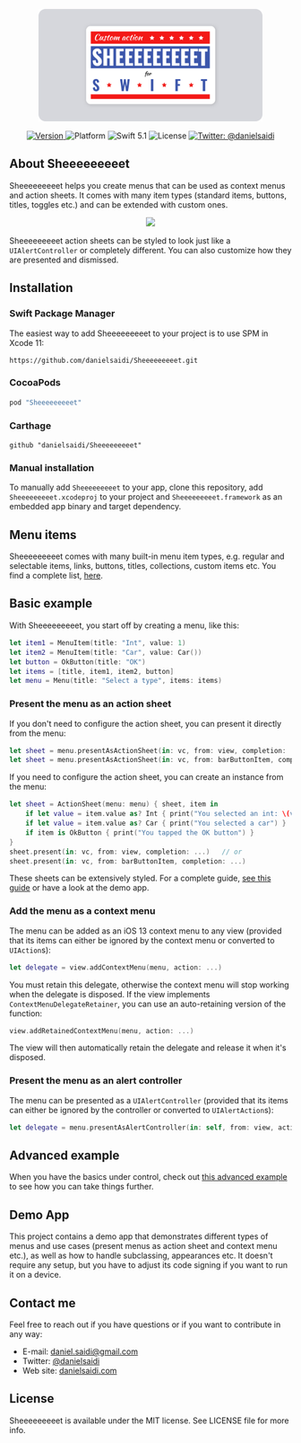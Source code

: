<p align="center">
    <img src ="Resources/Logo.png" width=400 />
</p>

<p align="center">
    <a href="https://github.com/danielsaidi/Sheeeeeeeeet">
        <img src="https://badge.fury.io/gh/danielsaidi%2FSheeeeeeeeet.svg?style=flat" alt="Version" />
    </a>
    <img src="https://img.shields.io/cocoapods/p/Vandelay.svg?style=flat" alt="Platform" />
    <img src="https://img.shields.io/badge/Swift-5.1-orange.svg" alt="Swift 5.1" />
    <img src="https://badges.frapsoft.com/os/mit/mit.svg?style=flat&v=102" alt="License" />
    <a href="https://twitter.com/danielsaidi">
        <img src="https://img.shields.io/badge/contact-@danielsaidi-blue.svg?style=flat" alt="Twitter: @danielsaidi" />
    </a>
</p>


## <a name="about"></a>About Sheeeeeeeeet

Sheeeeeeeeet helps you create menus that can be used as context menus and action sheets. It comes with many item types (standard items, buttons, titles, toggles etc.) and can be extended with custom ones.

<p align="center">
    <img src ="Resources/Demo.gif" />
</p>

Sheeeeeeeeet action sheets can be styled to look just like a `UIAlertController` or completely different. You can also customize how they are presented and dismissed.


## Installation

### <a name="spm"></a>Swift Package Manager

The easiest way to add Sheeeeeeeeet to your project is to use SPM in Xcode 11:
```
https://github.com/danielsaidi/Sheeeeeeeeet.git
```

### <a name="cocoapods"></a>CocoaPods

```ruby
pod "Sheeeeeeeeet"
```

### <a name="carthage"></a>Carthage

```
github "danielsaidi/Sheeeeeeeeet"
```

### <a name="manual-installation"></a>Manual installation

To manually add `Sheeeeeeeeet` to your app, clone this repository, add `Sheeeeeeeeet.xcodeproj` to your project and `Sheeeeeeeeet.framework` as an embedded app binary and target dependency.


## <a name="item-types"></a>Menu items

Sheeeeeeeeet comes with many built-in menu item types, e.g. regular and selectable items, links, buttons, titles, collections, custom items etc. You find a complete list, [here][Item-Types].


## <a name="basic-example"></a>Basic example

With Sheeeeeeeeet, you start off by creating a menu, like this:

```swift
let item1 = MenuItem(title: "Int", value: 1)
let item2 = MenuItem(title: "Car", value: Car())
let button = OkButton(title: "OK")
let items = [title, item1, item2, button]
let menu = Menu(title: "Select a type", items: items)
```

### Present the menu as an action sheet

If you don't need to configure the action sheet, you can present it directly from the menu:

```swift
let sheet = menu.presentAsActionSheet(in: vc, from: view, completion: ...)   // or
let sheet = menu.presentAsActionSheet(in: vc, from: barButtonItem, completion: ...)
```

If you need to configure the action sheet, you can create an instance from the menu:

```swift
let sheet = ActionSheet(menu: menu) { sheet, item in
    if let value = item.value as? Int { print("You selected an int: \(value)") }
    if let value = item.value as? Car { print("You selected a car") }
    if item is OkButton { print("You tapped the OK button") }
}
sheet.present(in: vc, from: view, completion: ...)   // or
sheet.present(in: vc, from: barButtonItem, completion: ...)
```

These sheets can be extensively styled. For a complete guide, [see this guide][Appearance] or have a look at the demo app.


### Add the menu as a context menu

The menu can be added as an iOS 13 context menu to any view (provided that its items can either be ignored by the context menu or converted to `UIAction`s):

```swift
let delegate = view.addContextMenu(menu, action: ...)
```

You must retain this delegate, otherwise the context menu will stop working when the delegate is disposed. If the view implements `ContextMenuDelegateRetainer`, you can use an auto-retaining version of the function:

```swift
view.addRetainedContextMenu(menu, action: ...)
```

The view will then automatically retain the delegate and release it when it's disposed.


### Present the menu as an alert controller

The menu can be presented as a `UIAlertController` (provided that its items can either be ignored by the controller or converted to `UIAlertAction`s):

```swift
let delegate = menu.presentAsAlertController(in: self, from: view, action: ...)
```


## <a name="advanced-example"></a>Advanced example

When you have the basics under control, check out [this advanced example][AdvancedExample] to see how you can take things further.


## Demo App

This project contains a demo app that demonstrates different types of menus and use cases (present menus as action sheet and context menu etc.), as well as how to handle subclassing, appearances etc. It doesn't require any setup, but you have to adjust its code signing if you want to run it on a device.


## Contact me

Feel free to reach out if you have questions or if you want to contribute in any way:

* E-mail: [daniel.saidi@gmail.com](mailto:daniel.saidi@gmail.com)
* Twitter: [@danielsaidi](http://www.twitter.com/danielsaidi)
* Web site: [danielsaidi.com](http://www.danielsaidi.com)


## License

Sheeeeeeeeet is available under the MIT license. See LICENSE file for more info.


[Carthage]: https://github.com/Carthage
[CocoaPods]: http://cocoapods.org
[GitHub]: https://github.com/danielsaidi/Sheeeeeeeeet
[Pod]: http://cocoapods.org/pods/Sheeeeeeeeet
[SheeeeeeeeetRef]: https://www.youtube.com/watch?v=l1dnqKGuezo

[License]: https://github.com/danielsaidi/Sheeeeeeeeet/blob/master/LICENSE
[Appearance]: https://github.com/danielsaidi/Sheeeeeeeeet/blob/master/Readmes/Appearance.md
[Item-Types]: https://github.com/danielsaidi/Sheeeeeeeeet/blob/master/Readmes/Item-Types.md
[AdvancedExample]: https://github.com/danielsaidi/Sheeeeeeeeet/blob/master/Readmes/Advanced-Example.md
